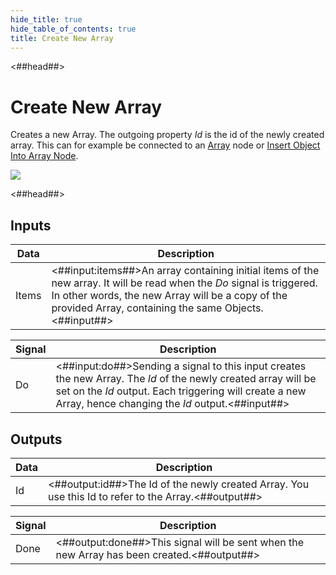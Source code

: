 ```yaml
---
hide_title: true
hide_table_of_contents: true
title: Create New Array
---
```


<##head##>

# Create New Array

Creates a new Array. The outgoing property _Id_ is the id of the newly created array. This can for example be connected to an [Array](/nodes/data/array/array-node) node or [Insert Object Into Array Node](/nodes/data/array/insert-into-array).

<div className="ndl-image-with-background l">

![](/nodes/data/array/create-new-array/create-new-array.png)

</div>

<##head##>

## Inputs

| Data                                    | Description                                                                                                                                                                                                                         |
| --------------------------------------- | ----------------------------------------------------------------------------------------------------------------------------------------------------------------------------------------------------------------------------------- |
| <span className="ndl-data">Items</span> | <##input:items##>An array containing initial items of the new array. It will be read when the _Do_ signal is triggered. In other words, the new Array will be a copy of the provided Array, containing the same Objects.<##input##> |

| Signal                                 | Description                                                                                                                                                                                                                 |
| -------------------------------------- | --------------------------------------------------------------------------------------------------------------------------------------------------------------------------------------------------------------------------- |
| <span className="ndl-signal">Do</span> | <##input:do##>Sending a signal to this input creates the new Array. The _Id_ of the newly created array will be set on the _Id_ output. Each triggering will create a new Array, hence changing the _Id_ output.<##input##> |

## Outputs

| Data                                 | Description                                                                                          |
| ------------------------------------ | ---------------------------------------------------------------------------------------------------- |
| <span className="ndl-data">Id</span> | <##output:id##>The Id of the newly created Array. You use this Id to refer to the Array.<##output##> |

| Signal                                   | Description                                                                                |
| ---------------------------------------- | ------------------------------------------------------------------------------------------ |
| <span className="ndl-signal">Done</span> | <##output:done##>This signal will be sent when the new Array has been created.<##output##> |
